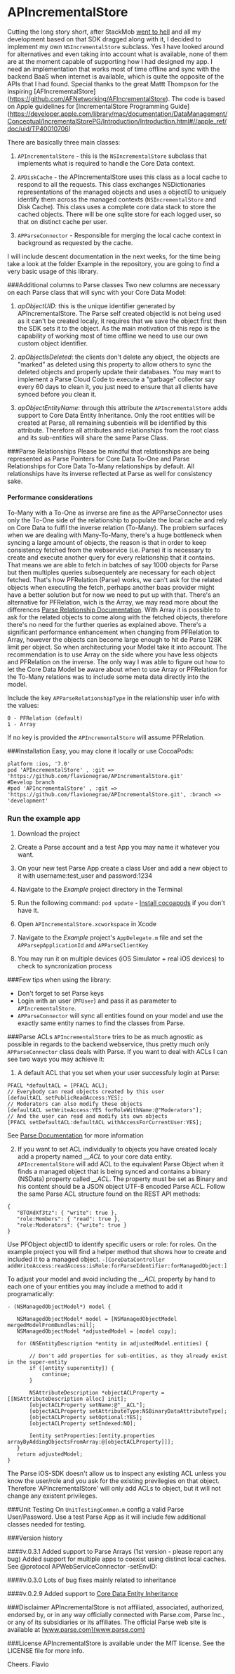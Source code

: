 APIncrementalStore
==================

Cutting the long story short, after StackMob [went to hell](https://blog.stackmob.com/2014/02/stackmob-announcement/) and all my development based on that SDK dragged along with it, I decided to implement my own `NSIncrementalStore` subclass.
Yes I have looked around for alternatives and even taking into account what is available, none of them are at the moment capable of supporting how I had designed my app.
I need an implementation that works most of time offline and sync with the backend BaaS when internet is available, which is quite the opposite of the APIs that I had found.
Special thanks to the great Mattt Thompson for the inspiring [AFIncrementalStore] (https://github.com/AFNetworking/AFIncrementalStore).
The code is based on Apple guidelines for [IncrementalStore Programming Guide] (https://developer.apple.com/library/mac/documentation/DataManagement/Conceptual/IncrementalStorePG/Introduction/Introduction.html#//apple_ref/doc/uid/TP40010706)

There are basically three main classes:

1) `APIncrementalStore` - this is the `NSIncrementalStore` subclass that implements what is required to handle the Core Data context.

2) `APDiskCache` - the APIncrementalStore uses this class as a local cache to respond to all the requests. This class exchanges NSDictionaries representations of the managed objects and uses a objectID to uniquely identify them across the managed contexts (`NSIncrementalStore` and Disk Cache). This class uses a complete core data stack to store the cached objects. There will be one sqlite store for each logged user, so that on distinct cache per user.

3) `APParseConnector` - Responsible for merging the local cache context in background as requested by the cache.  

I will include descent documentation in the next weeks, for the time being take a look at the folder Example in the repository, you are going to find a very basic usage of this library.


###Additional columns to Parse classes
Two new columns are necessary on each Parse class that will sync with your Core Data Model:

1) *apObjectUID*: this is the unique identifier generated by APIncrementalStore. The Parse self created objectId is not being used as it can't be created localy, it requires that we save the object first then the SDK sets it to the object. As the main motivation of this repo is the capability of working most of time offline we need to use our own custom object identifier.

2) *apObjectIsDeleted*: the clients don't delete any object, the objects are "marked" as deleted using this property to allow others to sync the deleted objects and properly update their databases. You may want to implement a Parse Cloud Code to execute a "garbage" collector say every 60 days to clean it, you just need to ensure that all clients have synced before you clean it.

3) *apObjectEntityName*: through this attribute the `APIncrementalStore` adds support to Core Data Entity Inheritance. Only the root entities will be created at Parse, all remaining subentieis will be identified by this attribute. Therefore all attributes and relationships from the root class and its sub-entities will share the same Parse Class.

###Parse Relationships
Please be mindful that relationships are being represented as Parse Pointers for Core Data To-One and Parse Relationships for Core Data To-Many relationships by default. All relationships have its inverse reflected at Parse as well for consistency sake.

#### Performance considerations
To-Many with a To-One as inverse are fine as the APParseConnector uses only the To-One side of the relationship to populate the local cache and rely on Core Data to fulfil the inverse relation (To-Many).
The problem surfaces when we are dealing with Many-To-Many, there's a huge bottleneck when syncing a large amount of objects, the reason is that in order to keep consistency fetched from the webservice (i.e. Parse) it is necessary to create and execute another query for every relationship that it contains. That means we are able to fetch in batches of say 1000 objects for Parse but then multiples queries subsequentely are necessary for each object fetched. That's how PFRelation (Parse) works, we can't ask for the related objects when executing the fetch, perhaps another baas provider might have a better solution but for now we need to put up with that. There's an alternative for PFRelation, wich is the Array, we may read more about the differences [Parse Relationship Documentation](https://www.parse.com/docs/relations_guide).
With Array it is possible to ask for the related objects to come along with the fetched objects, therefore there's no need for the further queries as explained above. There's a significant performance enhancement when changing from PFRelation to Array, however the objects can become large enough to hit de Parse 128K limit per object. So when architecturing your Model take it into account. The recommendation is to use Array on the side where you have less objects and PFRelation on the inverse.
The only way I was able to figure out how to let the Core Data Model be aware about when to use Array or PFRelation for the To-Many relations was to include some meta data directly into the model.

Include the key `APParseRelationshipType` in the relationship user info with the values:
```
0 - PFRelation (default)
1 - Array
```
If no key is provided the `APIncrementalStore` will assume PFRelation.


###Installation
Easy, you may clone it locally or use CocoaPods:

```
platform :ios, '7.0'
pod 'APIncrementalStore' , :git => 'https://github.com/flavionegrao/APIncrementalStore.git'
#Develop branch
#pod 'APIncrementalStore' , :git => 'https://github.com/flavionegrao/APIncrementalStore.git', :branch => 'development'
```

### Run the example app

1) Download the project

2) Create a Parse account and a test App you may name it whatever you want.

3) On your new test Parse App create a class User and add a new object to it with username:test_user and password:1234

4) Navigate to the *Example* project directory in the Terminal

5) Run the following command: `pod update`  - [Install cocoapods](http://guides.cocoapods.org/using/getting-started.html#getting-started) if you don't have it.

6) Open `APIncrementalStore.xcworkspace` in Xcode

7) Navigate to the *Example* project's `AppDelegate.m` file and set the `APParsepApplicationId` and `APParseClientKey`

8) You may run it on multiple devices (iOS Simulator + real iOS devices) to check to syncronization process

###Few tips when using the library:
- Don't forget to set Parse keys
- Login with an user (`PFUser`) and pass it as parameter to `APIncrementalStore`.
- `APParseConnector` will sync all entities found on your model and use the exactly same entity names to find the classes from Parse.

###Parse ACLs
`APIncrementalStore` tries to be as much agnostic as possible in regards to the backend webservice, thus pretty much only `APParseConnector` class deals with Parse. If you want to deal with ACLs I can see two ways you may achieve it:

1) A default ACL that you set when your user successfuly login at Parse:
```
PFACL *defaultACL = [PFACL ACL];
// Everybody can read objects created by this user
[defaultACL setPublicReadAccess:YES];
// Moderators can also modify these objects
[defaultACL setWriteAccess:YES forRoleWithName:@"Moderators"];
// And the user can read and modify its own objects
[PFACL setDefaultACL:defaultACL withAccessForCurrentUser:YES];
```
See [Parse Documentation](https://www.parse.com/docs/ios_guide#roles/iOS) for more information

2) If you want to set ACL individually to objects you have created localy add a property named *__ACL* to your core data entity. `APIncrementalStore` will add ACL to the equivalent Parse Object when it finds a managed object that is being synced and
 contains a binary (NSData) property called *__ACL*. The property must be set as Binary and his content should be a JSON object UTF-8 encoded Parse ACL. Follow the same Parse ACL structure found on the REST API methods:
 ```
 {
    "8TOXdXf3tz": { "write": true },
    "role:Members": { "read": true },
    "role:Moderators": {"write": true }
 }
 ```
 Use PFObject objectID to identify specific users or role:<Role Name> for roles.
 On the example project you will find a helper method that shows how to create and included it to a managed object.
 ```-[CoreDataController addWriteAccess:readAccess:isRole:forParseIdentifier:forManagedObject:]```
 
 To adjust your model and avoid including the *__ACL* property by hand to each one of your entities you may include a method to add it programatically:
 
 ```
 - (NSManagedObjectModel*) model {
    
    NSManagedObjectModel* model = [NSManagedObjectModel mergedModelFromBundles:nil];
    NSManagedObjectModel *adjustedModel = [model copy];
    
    for (NSEntityDescription *entity in adjustedModel.entities) {
        
        // Don't add properties for sub-entities, as they already exist in the super-entity
        if ([entity superentity]) {
            continue;
        }
        
        NSAttributeDescription *objectACLProperty = [[NSAttributeDescription alloc] init];
        [objectACLProperty setName:@"__ACL"];
        [objectACLProperty setAttributeType:NSBinaryDataAttributeType];
        [objectACLProperty setOptional:YES];
        [objectACLProperty setIndexed:NO];
        
        [entity setProperties:[entity.properties arrayByAddingObjectsFromArray:@[objectACLProperty]]];
    }
    return adjustedModel;
}
```
 
 The Parse iOS-SDK doesn't allow us to inspect any existing ACL unless you know the user/role and you ask
 for the existing previlegies on that object. Therefore 'APIncrementalStore' will only add ACLs to object, but it will not change any existent privileges.

###Unit Testing
On `UnitTestingCommon.m` config a valid Parse User/Password.
Use a test Parse App as it will include few additional classes needed for testing.

###Version history

####v.0.3.1
Added support to Parse Arrays (1st version - please report any bug)
Added support for multiple apps to coexist using distinct local caches. See @protocol APWebServiceConnector -setEnvID:

####v.0.3.0
Lots of bug fixes mainly related to inheritance

####v.0.2.9
Added support to [Core Data Entity Inheritance](https://developer.apple.com/library/mac/documentation/Cocoa/Conceptual/CoreData/Articles/cdMOM.html#//apple_ref/doc/uid/TP40002328-SW11) 



###Disclaimer
APIncrementalStore is not affiliated, associated, authorized, endorsed by, or in any way officially connected with Parse.com, Parse Inc., or any of its subsidiaries or its affiliates. 
The official Parse web site is available at [www.parse.com](www.parse.com)

###License
APIncrementalStore is available under the MIT license. 
See the LICENSE file for more info.


Cheers. Flavio


